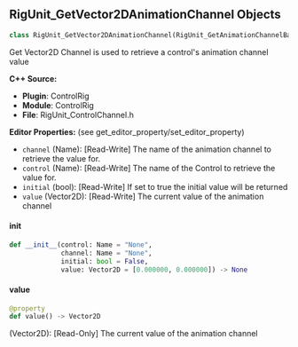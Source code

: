 ## RigUnit_GetVector2DAnimationChannel Objects

```python
class RigUnit_GetVector2DAnimationChannel(RigUnit_GetAnimationChannelBase)
```

Get Vector2D Channel is used to retrieve a control's animation channel value

**C++ Source:**

- **Plugin**: ControlRig
- **Module**: ControlRig
- **File**: RigUnit_ControlChannel.h

**Editor Properties:** (see get_editor_property/set_editor_property)

- ``channel`` (Name):  [Read-Write] The name of the animation channel to retrieve the value for.
- ``control`` (Name):  [Read-Write] The name of the Control to retrieve the value for.
- ``initial`` (bool):  [Read-Write] If set to true the initial value will be returned
- ``value`` (Vector2D):  [Read-Write] The current value of the animation channel

<a id="unreal.RigUnit_GetVector2DAnimationChannel.__init__"></a>

#### __init__

```python
def __init__(control: Name = "None",
             channel: Name = "None",
             initial: bool = False,
             value: Vector2D = [0.000000, 0.000000]) -> None
```

<a id="unreal.RigUnit_GetVector2DAnimationChannel.value"></a>

#### value

```python
@property
def value() -> Vector2D
```

(Vector2D):  [Read-Only] The current value of the animation channel

<a id="unreal.RigUnit_GetVectorAnimationChannel"></a>